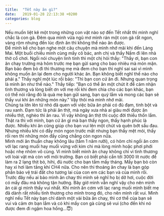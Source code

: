 ```yaml
---
title:  "Tết này ăn gì?"
date:   2019-01-28 22:13:38 +0200
categories: blog
---
```

Nếu muốn liệt kê một trong những con vật nào sợ đến Tết nhất thì mình nghĩ chắc là con gà. Đêm qua mình vừa ngủ mơ mình rán một con gà rất ngon, vàng rộm nhưng đến lúc định ăn thì không thể nào ăn được.  
Để mình kể cho bạn nghe một câu chuyện mà mình nhớ mãi khi đến Làng Mai. Một buổi chiều mình cùng mấy cô bác, anh chị và thầy Nấm đi lên nhà thờ cổ chơi. Ngồi nói chuyện linh tinh thì một chị hỏi thầy: "Thầy ơi, bạn con ăn chay trường mà hôm trước mẹ bạn gửi sang cho bao nhiêu mà món mặn. Bạn bảo đem bỏ đi thì thương mẹ mà đem cho bạn thì nghĩ sai sai vì mình không muốn ăn lại đem cho người khác ăn. Bạn không biết nghĩ thế nào cho phải ạ." Thầy nghĩ một lúc rồi bảo: "Thì bạn con cứ ăn đi. Nhưng quan trọng là mình ăn như thế nào." Thầy tiếp: "Bạn có thể ăn một chút ít để cảm nhận tình thương và lòng biết ơn với mẹ rồi khi đem chia cho các bạn khác, bạn có thể nói rằng đó là quà mẹ bạn gửi sang, bạn quý lắm và mong các bạn sẽ thấy vui khi ăn những món này." Vậy thôi mà mình nhớ mãi.  
Chúng ta lớn lên từ nhỏ đã quen với việc bữa ăn phải có đủ đạm, tinh bột và rau xanh. Đạm tức là phải ăn thịt, mà ngày xưa nhà ai giàu mới được ăn nhiều thịt, nghèo thì ăn rau. Vì vậy không ăn thịt thì cuộc đời thiếu thốn lắm. Thật ra thì với mình, bạn cứ ăn gì mà bạn thấy ngon, thấy hạnh phúc là được. Nhiều khi ăn cũng giúp cho bạn vui lên một chút và quên bớt sầu đau. Nhưng nhiều khi có đầy món ngon trước mắt nhưng bạn thấy mệt mỏi, thấy rối ren thì những món đấy cũng chẳng còn ngon nữa.  
Mình mới ăn thuần chay không lâu (tầm 1 năm rưỡi), có hôm chỉ ngồi ăn cơm với lạc rang muối hay muối vừng với kim chi mà lòng mình hoặc phơi phới hoặc nhẹ nhõm vô cùng. Vì mình biết mình ăn chay không chỉ vì tình thương với loài vật mà còn với môi trường. Bạn có biết phải cần tới 3000 lít nước để làm ra 2 lạng thịt bò, hihi, đủ nước cho bạn tắm mấy tháng. Mấy bạn bò còn hay xì hơi làm tăng khí CH4 nữa. Cho nên thi thoảng ăn chay là bạn góp phần bảo vệ trái đất cho tương lai của con em các bạn và của mình rồi.  
Trước đây nếu ai bảo mình ăn chay thì mình sẽ nghĩ họ bị dở hơi, cuộc đời có mấy đâu mà không tận hưởng. Bây giờ mình vẫn nghĩ vậy cho nên mình ăn cái gì mình thấy vui nhất. Khi mình ăn cơm với lạc rang muối mình biết mẹ đã dành rất nhiều tình thương cho mình trong đó, cho nên mình rất vui. Mình nghĩ nếu Tết này bạn chỉ dành một vài bữa ăn chay, thì cơ thể của bạn sẽ vui và cảm ơn bạn lắm và có khi mấy con gà cũng sẽ vui (cho đến khi nó được đem đi ngậm hoa hồng...:innocent:)
